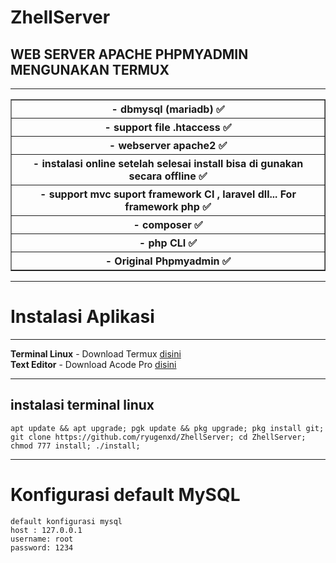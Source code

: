 # ZhellServer

<div>
<h2>WEB SERVER APACHE PHPMYADMIN MENGUNAKAN TERMUX</h2>
<hr>
<table border="1">
<tr>
<th>
- dbmysql (mariadb) ✅
</th>
</tr>
<tr>
<th>
- support file .htaccess ✅
</th>
</tr>
<tr>
<th>
- webserver apache2 ✅
</th>
</tr>
<tr>
<th>
- instalasi online setelah selesai install bisa di gunakan secara offline ✅
</th>
</tr>
<tr>
<th>
- support mvc suport framework CI , laravel dll... For framework php ✅
</th>
</tr>
<tr>
<th>
- composer ✅
</th>
</tr>
<tr>
<th>
- php CLI ✅
</th>
</tr>
<tr>
<th>
- Original Phpmyadmin ✅
</th>
</tr>
</table>
</div>
<div>
<hr>
<h1>Instalasi Aplikasi</h1>
<hr>
<b>Terminal Linux</b>
- Download Termux <a href="https://m.apkpure.com/id/termux/com.termux/download?from=amp_info#google_vignette">disini</a>
<br>
<b>Text Editor</b>
- Download Acode Pro <a href="https://modyolo.com/download/acode-powerful-code-editor-86711/3">disini</a>
<hr>
<h2>instalasi terminal linux</h2>

``apt update && apt upgrade;
pgk update && pkg upgrade;
pkg install git;
git clone https://github.com/ryugenxd/ZhellServer;
cd ZhellServer;
chmod 777 install;
./install;``


</div>
<hr>
<h1>Konfigurasi default  MySQL </h1>

```
default konfigurasi mysql
host : 127.0.0.1
username: root
password: 1234
```
